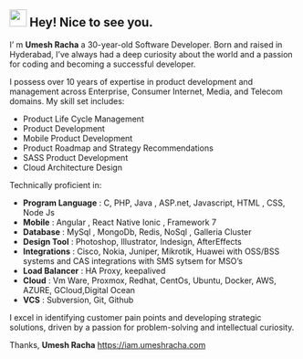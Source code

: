 ## <img src="https://emojis.slackmojis.com/emojis/images/1531849430/4246/blob-sunglasses.gif?1531849430" width="30"/> Hey! Nice to see you.

I’ m **Umesh Racha** a 30-year-old Software Developer. Born and raised in Hyderabad, I’ve always had a deep curiosity about the world and a passion for coding and becoming a successful developer.

I possess over 10 years of expertise in product development and management across Enterprise, Consumer Internet, Media, and Telecom domains. My skill set includes:

- Product Life Cycle Management
- Product Development
- Mobile Product Development
- Product Roadmap and Strategy Recommendations
- SASS Product Development
- Cloud Architecture Design

  
Technically proficient in:

- **Program Language** : C, PHP, Java , ASP.net, Javascript, HTML , CSS, Node Js
- **Mobile** : Angular , React Native Ionic , Framework 7
- **Database** : MySql , MongoDb, Redis, NoSql , Galleria Cluster
- **Design Tool** : Photoshop, Illustrator, Indesign, AfterEffects
- **Integrations** : Cisco, Nokia, Juniper, Mikrotik, Huawei with OSS/BSS systems and CAS integrations with SMS sytsem for MSO’s
- **Load Balancer** : HA Proxy, keepalived
- **Cloud** : Vm Ware, Proxmox, Redhat, CentOs, Ubuntu, Docker, AWS, AZURE, GCloud,Digital Ocean
- **VCS** : Subversion, Git, Github

I excel in identifying customer pain points and developing strategic solutions, driven by a passion for problem-solving and intellectual curiosity.

Thanks,
**Umesh Racha**
https://iam.umeshracha.com

<!--
**umeshracha/umeshracha** is a ✨ _special_ ✨ repository because its `README.md` (this file) appears on your GitHub profile.

Here are some ideas to get you started:

- 🔭 I’m currently working on ...
- 🌱 I’m currently learning ...
- 👯 I’m looking to collaborate on ...
- 🤔 I’m looking for help with ...
- 💬 Ask me about ...
- 📫 How to reach me: ...
- 😄 Pronouns: ...
- ⚡ Fun fact: ...
-->
